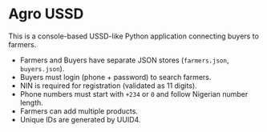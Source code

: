 # Agro USSD

This is a console-based USSD-like Python application connecting buyers to farmers.
- Farmers and Buyers have separate JSON stores (`farmers.json`, `buyers.json`).
- Buyers must login (phone + password) to search farmers.
- NIN is required for registration (validated as 11 digits).
- Phone numbers must start with `+234` or `0` and follow Nigerian number length.
- Farmers can add multiple products.
- Unique IDs are generated by UUID4.
